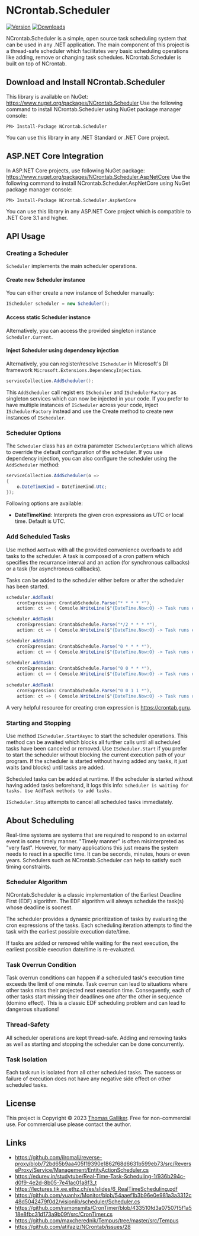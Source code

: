 # NCrontab.Scheduler
[![Version](https://img.shields.io/nuget/v/NCrontab.Scheduler.svg)](https://www.nuget.org/packages/NCrontab.Scheduler)  [![Downloads](https://img.shields.io/nuget/dt/NCrontab.Scheduler.svg)](https://www.nuget.org/packages/NCrontab.Scheduler)

NCrontab.Scheduler is a simple, open source task scheduling system that can be used in any .NET application.
The main component of this project is a thread-safe scheduler which facilitates very basic scheduling operations like adding, remove or changing task schedules.
NCrontab.Scheduler is built on top of NCrontab.

## Download and Install NCrontab.Scheduler
This library is available on NuGet: https://www.nuget.org/packages/NCrontab.Scheduler
Use the following command to install NCrontab.Scheduler using NuGet package manager console:

    PM> Install-Package NCrontab.Scheduler

You can use this library in any .NET Standard or .NET Core project.

## ASP.NET Core Integration
In ASP.NET Core projects, use following NuGet package: https://www.nuget.org/packages/NCrontab.Scheduler.AspNetCore
Use the following command to install NCrontab.Scheduler.AspNetCore using NuGet package manager console:

    PM> Install-Package NCrontab.Scheduler.AspNetCore

You can use this library in any ASP.NET Core project which is compatible to .NET Core 3.1 and higher.

## API Usage
### Creating a Scheduler
`Scheduler` implements the main scheduler operations.

#### Create new Scheduler instance
You can either create a new instance of Scheduler manually:
```C#
IScheduler scheduler = new Scheduler();
```

#### Access static Scheduler instance
Alternatively, you can access the provided singleton instance `Scheduler.Current`.

#### Inject Scheduler using dependency injection
Alternatively, you can register/resolve `IScheduler` in Microsoft's DI framework `Microsoft.Extensions.DependencyInjection`.
```C#
serviceCollection.AddScheduler();
```

This `AddScheduler` call regist
ers `IScheduler` and `ISchedulerFactory` as singleton services which can now be injected in your code.
If you prefer to have multiple instances of `IScheduler` across your code, inject `ISchedulerFactory` instead and use the Create method to create new instances of `IScheduler`.

### Scheduler Options
The `Scheduler` class has an extra parameter `ISchedulerOptions` which allows to override the default configuration of the scheduler.
If you use dependency injection, you can also configure the scheduler using the `AddScheduler` method:
```C#
serviceCollection.AddScheduler(o =>
{
    o.DateTimeKind = DateTimeKind.Utc;
});
```

Following options are available:
- **DateTimeKind**: Interprets the given cron expressions as UTC or local time. Default is UTC.

### Add Scheduled Tasks
Use method `AddTask` with all the provided convenience overloads to add tasks to the scheduler.
A task is composed of a cron pattern which specifies the recurrance interval and an action (for synchronous callbacks) or a task (for asynchronous callbacks).

Tasks can be added to the scheduler either before or after the scheduler has been started.

```C#
scheduler.AddTask(
    cronExpression: CrontabSchedule.Parse("* * * * *"),
    action: ct => { Console.WriteLine($"{DateTime.Now:O} -> Task runs every minutes"); });

scheduler.AddTask(
    cronExpression: CrontabSchedule.Parse("*/2 * * * *"),
    action: ct => { Console.WriteLine($"{DateTime.Now:O} -> Task runs every second minute"); });

scheduler.AddTask(
    cronExpression: CrontabSchedule.Parse("0 * * * *"),
    action: ct => { Console.WriteLine($"{DateTime.Now:O} -> Task runs every hour"); });
            
scheduler.AddTask(
    cronExpression: CrontabSchedule.Parse("0 0 * * *"),
    action: ct => { Console.WriteLine($"{DateTime.Now:O} -> Task runs every day at midnight"); });
            
scheduler.AddTask(
    cronExpression: CrontabSchedule.Parse("0 0 1 1 *"),
    action: ct => { Console.WriteLine($"{DateTime.Now:O} -> Task runs on Januar 1 every year"); });    
```
A very helpful resource for creating cron expression is https://crontab.guru.

### Starting and Stopping
Use method `IScheduler.StartAsync` to start the scheduler operations.
This method can be awaited which blocks all further calls until all scheduled tasks have been canceled or removed.
Use `IScheduler.Start` if you prefer to start the scheduler without blocking the current execution path of your program.
If the scheduler is started without having added any tasks, it just waits (and blocks) until tasks are added.

Scheduled tasks can be added at runtime. If the scheduler is started without having added tasks beforehand, it logs this info: `Scheduler is waiting for tasks. Use AddTask methods to add tasks.`

`IScheduler.Stop` attempts to cancel all scheduled tasks immediately.

## About Scheduling
Real-time systems are systems that are required to respond to an external event in some timely manner.
"Timely manner" is often misinterpreted as "very fast".
However, for many applications this just means the system needs to react in a specific time. It can be seconds, minutes, hours or even years.
Schedulers such as NCrontab.Scheduler can help to satisfy such timing constraints. 

### Scheduler Algorithm
NCrontab.Scheduler is a classic implementation of the Earliest Deadline First (EDF) algorithm.
The EDF algorithm will always schedule the task(s) whose deadline is soonest.

The scheduler provides a dynamic prioritization of tasks by evaluating the cron expressions of the tasks.
Each scheduling iteration attempts to find the task with the earliest possible execution date/time.

If tasks are added or removed while waiting for the next execution, the earliest possible execution date/time is re-evaluated.

### Task Overrun Condition
Task overrun conditions can happen if a scheduled task's execution time exceeds the limit of one minute.
Task overrun can lead to situations where other tasks miss their projected next execution time.
Consequently, each of other tasks start missing their deadlines one after the other in sequence (domino effect). This is a classic EDF scheduling problem and can lead to dangerous situations!

### Thread-Safety
All scheduler operations are kept thread-safe. Adding and removing tasks as well as starting and stopping the scheduler can be done concurrently.

### Task Isolation
Each task run is isolated from all other scheduled tasks. The success or failure of execution does not have any negative side effect on other scheduled tasks.

## License
This project is Copyright &copy; 2023 [Thomas Galliker](https://ch.linkedin.com/in/thomasgalliker). Free for non-commercial use. For commercial use please contact the author.

## Links
- https://github.com/ilromali/reverse-proxy/blob/72bd65b9aa405f19390e1862f68d6631b599eb73/src/ReverseProxy/Service/Management/EntityActionScheduler.cs
- https://edurev.in/studytube/Real-Time-Task-Scheduling-1/936b294c-d0f9-4e2d-8b05-7e41ac01a8f3_t
- https://lectures.tik.ee.ethz.ch/es/slides/6_RealTimeScheduling.pdf
- https://github.com/yuanhx/Monitor/blob/54aaef1b3b96e0e981a3a3312c48d5042479f0d2/visionlib/scheduler/Scheduler.cs
- https://github.com/ramonsmits/CronTimer/blob/433510fd3a07507f5f1a518e8fbc31d173a9b09f/src/CronTimer.cs
- https://github.com/maxcherednik/Tempus/tree/master/src/Tempus
- https://github.com/atifaziz/NCrontab/issues/28
